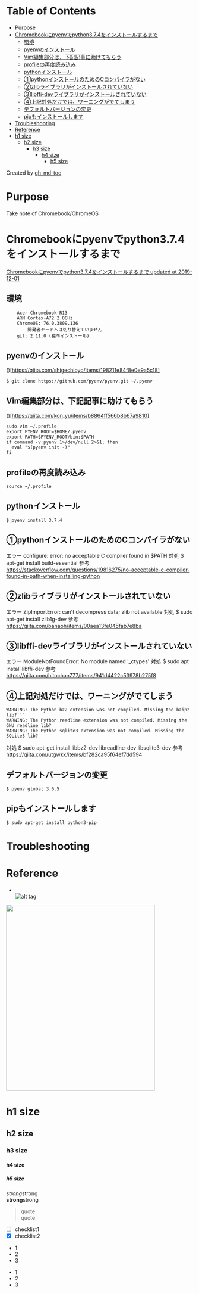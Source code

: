 Table of Contents
=================

   * [Purpose](#purpose)
   * [Chromebookにpyenvでpython3.7.4をインストールするまで](#chromebookにpyenvでpython374をインストールするまで)
      * [環境](#環境)
      * [pyenvのインストール](#pyenvのインストール)
      * [Vim編集部分は、下記記事に助けてもらう](#vim編集部分は下記記事に助けてもらう)
      * [profileの再度読み込み](#profileの再度読み込み)
      * [pythonインストール](#pythonインストール)
      * [①pythonインストールのためのCコンパイラがない](#pythonインストールのためのcコンパイラがない)
      * [②zlibライブラリがインストールされていない](#zlibライブラリがインストールされていない)
      * [③libffi-devライブラリがインストールされていない](#libffi-devライブラリがインストールされていない)
      * [④上記対処だけでは、ワーニングがでてしまう](#上記対処だけではワーニングがでてしまう)
      * [デフォルトバージョンの変更](#デフォルトバージョンの変更)
      * [pipもインストールします](#pipもインストールします)
   * [Troubleshooting](#troubleshooting)
   * [Reference](#reference)
   * [h1 size](#h1-size)
      * [h2 size](#h2-size)
         * [h3 size](#h3-size)
            * [h4 size](#h4-size)
               * [h5 size](#h5-size)

Created by [gh-md-toc](https://github.com/ekalinin/github-markdown-toc)


# Purpose
Take note of Chromebook/ChromeOS

# Chromebookにpyenvでpython3.7.4をインストールするまで  
[Chromebookにpyenvでpython3.7.4をインストールするまで updated at 2019-12-01](https://qiita.com/DaikichiDaze/items/3a0382228d387f7615b3)

## 環境  
```
    Acer Chromebook R13
    ARM Cortex-A72 2.0GHz
    ChromeOS: 76.0.3809.136
        開発者モードへは切り替えていません
    git: 2.11.0 (標準インストール)
```

## pyenvのインストール  
()[https://qiita.com/shigechioyo/items/198211e84f8e0e9a5c18]
```
$ git clone https://github.com/pyenv/pyenv.git ~/.pyenv  
```

## Vim編集部分は、下記記事に助けてもらう 
()[https://qiita.com/kon_yu/items/b8864ff566b8b67a9810]
```
sudo vim ~/.profile
export PYENV_ROOT=$HOME/.pyenv
export PATH=$PYENV_ROOT/bin:$PATH
if command -v pyenv 1>/dev/null 2>&1; then
  eval "$(pyenv init -)"
fi
```

## profileの再度読み込み  
```
source ~/.profile
```

## pythonインストール
```
$ pyenv install 3.7.4
```

## ①pythonインストールのためのCコンパイラがない   
エラー 	configure: error: no acceptable C compiler found in $PATH
対処 	$ apt-get install build-essential
参考 	https://stackoverflow.com/questions/19816275/no-acceptable-c-compiler-found-in-path-when-installing-python

## ②zlibライブラリがインストールされていない  
エラー 	ZipImportError: can't decompress data; zlib not available
対処 	$ sudo apt-get install zlib1g-dev
参考 	https://qiita.com/banaoh/items/00aea13fe045fab7e8ba

## ③libffi-devライブラリがインストールされていない  
エラー 	ModuleNotFoundError: No module named '_ctypes'
対処 	$ sudo apt install libffi-dev
参考 	https://qiita.com/hitochan777/items/941d4422c53978b275f8

## ④上記対処だけでは、ワーニングがでてしまう  
```
WARNING: The Python bz2 extension was not compiled. Missing the bzip2 lib?```
WARNING: The Python readline extension was not compiled. Missing the GNU readline lib?
WARNING: The Python sqlite3 extension was not compiled. Missing the SQLite3 lib?
```

対処 	$ sudo apt-get install libbz2-dev libreadline-dev libsqlite3-dev
参考 	https://qiita.com/utgwkk/items/bf282ca95f64ef7dd594

## デフォルトバージョンの変更  
```
$ pyenv global 3.6.5
```

## pipもインストールします  
```
$ sudo apt-get install python3-pip
```


# Troubleshooting


# Reference

 


* []()  
![alt tag]()
<img src="" width="400" height="500">  

# h1 size

## h2 size

### h3 size

#### h4 size

##### h5 size

*strong*strong  
**strong**strong  

> quote  
> quote

- [ ] checklist1
- [x] checklist2

* 1
* 2
* 3

- 1
- 2
- 3



